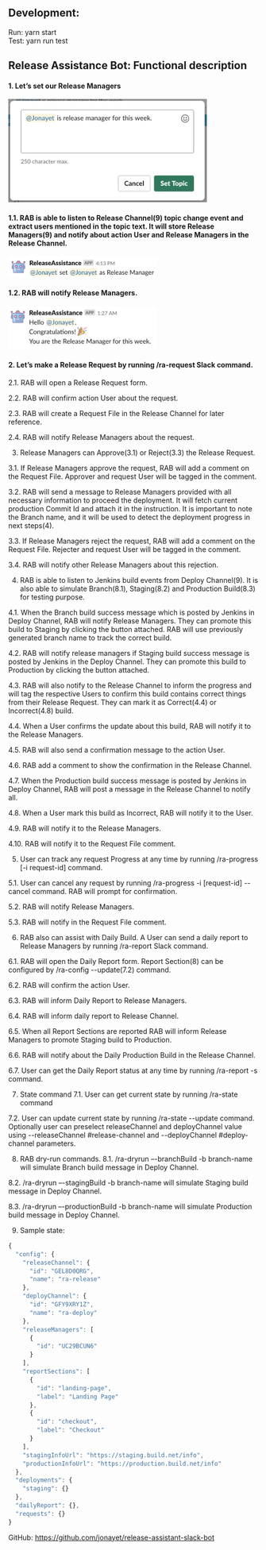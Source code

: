 ## Development:
Run: yarn start
<br>
Test: yarn run test

## Release Assistance Bot: Functional  description

#### 1.	Let’s set our Release Managers
<img src="assets/1. channel topic change dialog.png?raw=tru" alt="1. channel topic change dialog" width="400"/>

#### 1.1.	RAB   is able to listen to Release Channel(9) topic change event and extract users mentioned in the topic text. It will store Release Managers(9) and notify about action User and Release Managers in the Release Channel.
<img src="assets/1.1. release manager channel view.png?raw=tru" alt="1.1. release manager channel view" width="300"/>

#### 1.2.	RAB   will notify Release Managers.
<img src="assets/1.2 release manager manager view.png?raw=tru" alt="1.2 release manager manager view" width="300"/>
 
#### 2.	Let’s make a Release Request by running /ra-request Slack command.

2.1.	RAB   will open a Release Request form.
 

2.2.	RAB   will confirm action User about the request.
 

2.3.	RAB   will create a Request File in the Release Channel for later reference.
 

2.4.	RAB   will notify Release Managers about the request.
 

3.	Release Managers can Approve(3.1) or Reject(3.3) the Release Request.

3.1.	If Release Managers approve the request, RAB   will add a comment on the Request File. Approver and request User will be tagged in the comment. 
 

3.2.	RAB   will send a message to Release Managers provided with all necessary information to proceed the deployment. It will fetch current production Commit Id and attach it in the instruction. It is important to note the Branch name, and it will be used to detect the deployment progress in next steps(4).
 

3.3.	If Release Managers reject the request, RAB   will add a comment on the Request File. Rejecter and request User will be tagged in the comment.
 

3.4.	RAB   will notify other Release Managers about this rejection.
 

4.	RAB   is able to listen to Jenkins   build events from Deploy Channel(9).
It is also able to simulate Branch(8.1), Staging(8.2) and Production Build(8.3) for testing purpose.
 

4.1.	When the Branch build success message which is posted by Jenkins   in Deploy Channel, RAB   will notify Release Managers. They can promote this build to Staging by clicking the button attached. RAB   will use previously generated branch name to track the correct build.
 

4.2.	RAB   will notify release managers if Staging build success message is posted by Jenkins   in the Deploy Channel. They can promote this build to Production by clicking the button attached.
 

4.3.	RAB   will also notify to the Release Channel to inform the progress and will tag the respective Users to confirm this build contains correct things from their Release Request. They can mark it as Correct(4.4) or Incorrect(4.8) build.
 

4.4.	When a User confirms the update about this build, RAB   will notify it to the Release Managers.
 

4.5.	RAB   will also send a confirmation message to the action User.
 

4.6.	RAB   add a comment to show the confirmation in the Release Channel.
 

4.7.	When the Production build success message is posted by Jenkins   in Deploy Channel, RAB   will post a message in the Release Channel to notify all.
 

4.8.	When a User mark this build as Incorrect, RAB   will notify it to the User.
 

4.9.	RAB   will notify it to the Release Managers.
 

4.10.	RAB    will notify it to the Request File comment.
 

5.	User can track any request Progress at any time by running /ra-progress [-i request-id] command.
 

5.1.	User can cancel any request by running /ra-progress -i [request-id] --cancel command. RAB   will prompt for confirmation.
 

5.2.	RAB   will notify Release Managers.
 

5.3.	RAB   will notify in the Request File comment.
 

6.	RAB   also can assist with Daily Build. A User can send a daily report to Release Managers by running /ra-report Slack command.

6.1.	RAB   will open the Daily Report form.
Report Section(8) can be configured by /ra-config --update(7.2) command.
 

6.2.	RAB   will confirm the action User.
 

6.3.	RAB    will inform Daily Report to Release Managers.
 

6.4.	RAB   will inform daily report to Release Channel.
 

6.5.	When all Report Sections are reported RAB   will inform Release Managers to promote Staging build to Production.
 

6.6.	RAB   will notify about the Daily Production Build in the Release Channel.
 

6.7.	User can get the Daily Report status at any time by running /ra-report -s command. 

7.	State command
7.1.	User can get current state by running /ra-state command
 
7.2.	User can update current state by running /ra-state --update command.
Optionally user can preselect releaseChannel and deployChannel value using
--releaseChannel #release-channel and --deployChannel #deploy-channel parameters.
 

8.	RAB   dry-run commands.
8.1.	/ra-dryrun –-branchBuild -b branch-name will simulate Branch build message in Deploy Channel.
 

8.2.	/ra-dryrun –-stagingBuild -b branch-name will simulate Staging build message in Deploy Channel.
 

8.3.	/ra-dryrun –-productionBuild -b branch-name will simulate Production build message in Deploy Channel.
 
9.	Sample state:
```javascript
{
  "config": {
    "releaseChannel": {
      "id": "GEL8D0QRG",
      "name": "ra-release"
    },
    "deployChannel": {
      "id": "GFY9XRY1Z",
      "name": "ra-deploy"
    },
    "releaseManagers": [
      {
        "id": "UC29BCUN6"
      }
    ],
    "reportSections": [
      {
        "id": "landing-page",
        "label": "Landing Page"
      },
      {
        "id": "checkout",
        "label": "Checkout"
      }
    ],
    "stagingInfoUrl": "https://staging.build.net/info",
    "productionInfoUrl": "https://production.build.net/info"
  },
  "deployments": {
    "staging": {}
  },
  "dailyReport": {},
  "requests": {}
}
```


GitHub: https://github.com/jonayet/release-assistant-slack-bot
